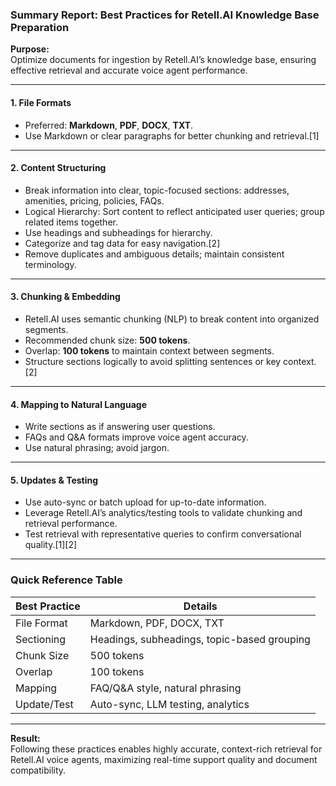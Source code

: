 ### Summary Report: Best Practices for Retell.AI Knowledge Base Preparation

**Purpose:**  
Optimize documents for ingestion by Retell.AI’s knowledge base, ensuring effective retrieval and accurate voice agent performance.

***

#### 1. **File Formats**
- Preferred: **Markdown**, **PDF**, **DOCX**, **TXT**.
- Use Markdown or clear paragraphs for better chunking and retrieval.[1]

***

#### 2. **Content Structuring**
- Break information into clear, topic-focused sections: addresses, amenities, pricing, policies, FAQs.
- Logical Hierarchy: Sort content to reflect anticipated user queries; group related items together.
- Use headings and subheadings for hierarchy.
- Categorize and tag data for easy navigation.[2]
- Remove duplicates and ambiguous details; maintain consistent terminology.

***

#### 3. **Chunking & Embedding**
- Retell.AI uses semantic chunking (NLP) to break content into organized segments.
- Recommended chunk size: **500 tokens**.
- Overlap: **100 tokens** to maintain context between segments.
- Structure sections logically to avoid splitting sentences or key context.[2]

***

#### 4. **Mapping to Natural Language**
- Write sections as if answering user questions.
- FAQs and Q&A formats improve voice agent accuracy.
- Use natural phrasing; avoid jargon.

***

#### 5. **Updates & Testing**
- Use auto-sync or batch upload for up-to-date information.
- Leverage Retell.AI’s analytics/testing tools to validate chunking and retrieval performance.
- Test retrieval with representative queries to confirm conversational quality.[1][2]

***

### **Quick Reference Table**

| Best Practice      | Details                                      |
|--------------------|-----------------------------------------------|
| File Format        | Markdown, PDF, DOCX, TXT                      |
| Sectioning         | Headings, subheadings, topic-based grouping   |
| Chunk Size         | 500 tokens                              |
| Overlap            | 100 tokens                                 |
| Mapping            | FAQ/Q&A style, natural phrasing               |
| Update/Test        | Auto-sync, LLM testing, analytics             |

***

**Result:**  
Following these practices enables highly accurate, context-rich retrieval for Retell.AI voice agents, maximizing real-time support quality and document compatibility.
